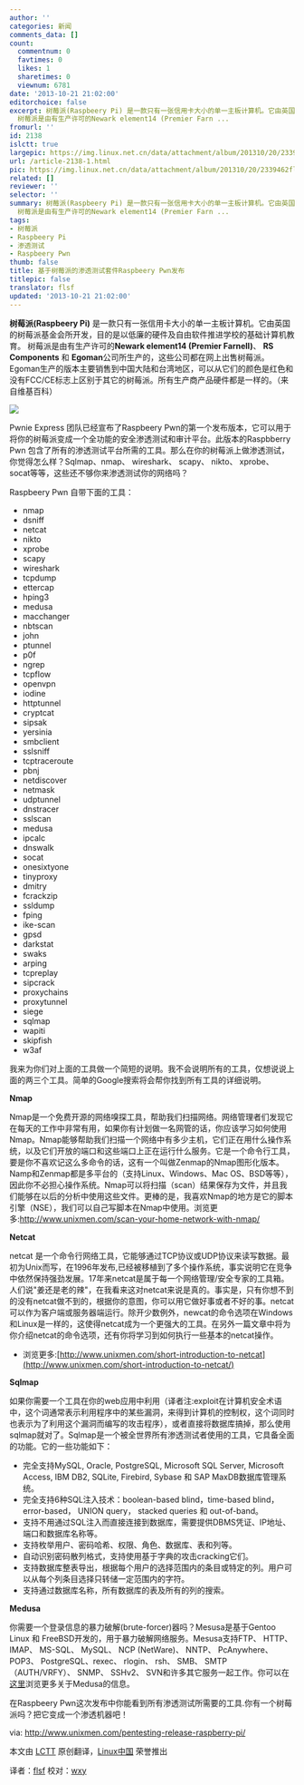 ```yaml
---
author: ''
categories: 新闻
comments_data: []
count:
  commentnum: 0
  favtimes: 0
  likes: 1
  sharetimes: 0
  viewnum: 6781
date: '2013-10-21 21:02:00'
editorchoice: false
excerpt: 树莓派(Raspbeery Pi) 是一款只有一张信用卡大小的单一主板计算机。它由英国的树莓派基金会所开发，目的是以低廉的硬件及自由软件推进学校的基础计算机教育。
  树莓派是由有生产许可的Newark element14 (Premier Farn ...
fromurl: ''
id: 2138
islctt: true
largepic: https://img.linux.net.cn/data/attachment/album/201310/20/2339462flgmq9denzydeo1.jpg
url: /article-2138-1.html
pic: https://img.linux.net.cn/data/attachment/album/201310/20/2339462flgmq9denzydeo1.jpg.thumb.jpg
related: []
reviewer: ''
selector: ''
summary: 树莓派(Raspbeery Pi) 是一款只有一张信用卡大小的单一主板计算机。它由英国的树莓派基金会所开发，目的是以低廉的硬件及自由软件推进学校的基础计算机教育。
  树莓派是由有生产许可的Newark element14 (Premier Farn ...
tags:
- 树莓派
- Raspbeery Pi
- 渗透测试
- Raspbeery Pwn
thumb: false
title: 基于树莓派的渗透测试套件Raspbeery Pwn发布
titlepic: false
translator: flsf
updated: '2013-10-21 21:02:00'
---
```


**树莓派(Raspbeery Pi)** 是一款只有一张信用卡大小的单一主板计算机。它由英国的树莓派基金会所开发，目的是以低廉的硬件及自由软件推进学校的基础计算机教育。 树莓派是由有生产许可的**Newark element14 (Premier Farnell)**、 **RS Components** 和 **Egoman**公司所生产的，这些公司都在网上出售树莓派。Egoman生产的版本主要销售到中国大陆和台湾地区，可以从它们的颜色是红色和没有FCC/CE标志上区别于其它的树莓派。所有生产商产品硬件都是一样的。（来自维基百科）


![](https://img.linux.net.cn/data/attachment/album/201310/20/2339462flgmq9denzydeo1.jpg)


Pwnie Express 团队已经宣布了Raspbeery Pwn的第一个发布版本，它可以用于将你的树莓派变成一个全功能的安全渗透测试和审计平台。此版本的Raspbberry Pwn 包含了所有的渗透测试平台所需的工具。那么在你的树莓派上做渗透测试，你觉得怎么样？Sqlmap、nmap、 wireshark、 scapy、 nikto、 xprobe、 socat等等，这些还不够你来渗透测试你的网络吗？


Raspbeery Pwn 自带下面的工具：


* nmap
* dsniff
* netcat
* nikto
* xprobe
* scapy
* wireshark
* tcpdump
* ettercap
* hping3
* medusa
* macchanger
* nbtscan
* john
* ptunnel
* p0f
* ngrep
* tcpflow
* openvpn
* iodine
* httptunnel
* cryptcat
* sipsak
* yersinia
* smbclient
* sslsniff
* tcptraceroute
* pbnj
* netdiscover
* netmask
* udptunnel
* dnstracer
* sslscan
* medusa
* ipcalc
* dnswalk
* socat
* onesixtyone
* tinyproxy
* dmitry
* fcrackzip
* ssldump
* fping
* ike-scan
* gpsd
* darkstat
* swaks
* arping
* tcpreplay
* sipcrack
* proxychains
* proxytunnel
* siege
* sqlmap
* wapiti
* skipfish
* w3af


我来为你们对上面的工具做一个简短的说明。我不会说明所有的工具，仅想说说上面的两三个工具。简单的Google搜索将会帮你找到所有工具的详细说明。


**Nmap**


Nmap是一个免费开源的网络嗅探工具，帮助我们扫描网络。网络管理者们发现它在每天的工作中非常有用，如果你有计划做一名网管的话，你应该学习如何使用Nmap。Nmap能够帮助我们扫描一个网络中有多少主机，它们正在用什么操作系统，以及它们开放的端口和这些端口上正在运行什么服务。它是一个命令行工具，要是你不喜欢记这么多命令的话，这有一个叫做Zenmap的Nmap图形化版本。Namp和Zenmap都是多平台的（支持Linux、Windows、Mac OS、BSD等等），因此你不必担心操作系统。Nmap可以将扫描（scan）结果保存为文件，并且我们能够在以后的分析中使用这些文件。更棒的是，我喜欢Nmap的地方是它的脚本引擎（NSE），我们可以自己写脚本在Nmap中使用。浏览更多:<http://www.unixmen.com/scan-your-home-network-with-nmap/>


**Netcat**


netcat 是一个命令行网络工具，它能够通过TCP协议或UDP协议来读写数据。最初为Unix而写，在1996年发布,已经被移植到了多个操作系统，事实说明它在竞争中依然保持强劲发展。17年来netcat是属于每一个网络管理/安全专家的工具箱。人们说"姜还是老的辣"，在我看来这对netcat来说是真的。事实是，只有你想不到的没有netcat做不到的，根据你的意图，你可以用它做好事或者不好的事。netcat可以作为客户端或服务器端运行。除开少数例外，newcat的命令选项在Windows和Linux是一样的，这使得netcat成为一个更强大的工具。在另外一篇文章中将为你介绍netcat的命令选项，还有你将学习到如何执行一些基本的netcat操作。


* 浏览更多:[http://www.unixmen.com/short-introduction-to-netcat](http://www.unixmen.com/short-introduction-to-netcat/)


**Sqlmap**


如果你需要一个工具在你的web应用中利用（译者注:exploit在计算机安全术语中，这个词通常表示利用程序中的某些漏洞，来得到计算机的控制权，这个词同时也表示为了利用这个漏洞而编写的攻击程序），或者直接将数据库搞掉，那么使用sqlmap就对了。Sqlmap是一个被全世界所有渗透测试者使用的工具，它具备全面的功能。它的一些功能如下：


* 完全支持MySQL, Oracle, PostgreSQL, Microsoft SQL Server, Microsoft Access, IBM DB2, SQLite, Firebird, Sybase 和 SAP MaxDB数据库管理系统。
* 完全支持6种SQL注入技术：boolean-based blind，time-based blind， error-based， UNION query， stacked queries 和 out-of-band。
* 支持不用通过SQL注入而直接连接到数据库，需要提供DBMS凭证、IP地址、端口和数据库名称等。
* 支持枚举用户、密码哈希、权限、角色、数据库、表和列等。
* 自动识别密码散列格式，支持使用基于字典的攻击cracking它们。
* 支持数据库整表导出，根据每个用户的选择范围内的条目或特定的列。用户可以从每个列条目选择只转储一定范围内的字符。
* 支持通过数据库名称，所有数据库的表及所有的列的搜索。


**Medusa**


你需要一个登录信息的暴力破解(brute-forcer)器吗？Mesusa是基于Gentoo Linux 和 FreeBSD开发的，用于暴力破解网络服务。Mesusa支持FTP、 HTTP、 IMAP、 MS-SQL、 MySQL、 NCP (NetWare)、 NNTP、 PcAnywhere、 POP3、 PostgreSQL、rexec、 rlogin、 rsh、 SMB、 SMTP （AUTH/VRFY）、 SNMP、 SSHv2、 SVN和许多其它服务一起工作。你可以在[这里](http://seclists.org/pen-test/2012/Apr/1)浏览更多关于Medusa的信息。


在Raspbeery Pwn这次发布中你能看到所有渗透测试所需要的工具.你有一个树莓派吗？把它变成一个渗透机器吧！


 


via: <http://www.unixmen.com/pentesting-release-raspberry-pi/>


本文由 [LCTT](https://github.com/LCTT/TranslateProject) 原创翻译，[Linux中国](http://linux.cn/) 荣誉推出


译者：[flsf](https://github.com/flsf) 校对：[wxy](https://github.com/wxy)